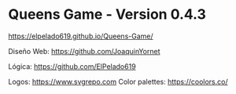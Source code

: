 # Queens Game - Version 0.4.3

https://elpelado619.github.io/Queens-Game/


Diseño Web: https://github.com/JoaquinYornet

Lógica: https://github.com/ElPelado619


Logos: https://www.svgrepo.com
Color palettes: https://coolors.co/
